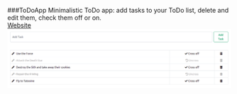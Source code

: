 ###ToDoApp 
Minimalistic ToDo app: add tasks to your ToDo list, delete and edit them, check them off or on.\
[Website](https://mo-todo-list.herokuapp.com/)
![картинка](https://github.com/anvandev/ToDoApp/blob/dev/static/img/img1.png)
